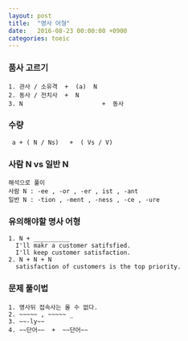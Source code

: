 ```yaml
---
layout: post
title:  "명사 어형"
date:   2016-08-23 00:00:00 +0900
categories: toeic
---
```


### 품사 고르기
~~~
1. 관사 / 소유격  +  (a)  N
2. 동사 / 전치사  +  N
3. N                      +  동사
~~~

### 수량
~~~
 a + ( N / Ns)   +  ( Vs / V)
~~~

### 사람 N   vs    일반 N  
~~~
해석으로 풀이
사람 N : -ee , -or , -er , ist , -ant
일반 N : -tion , -ment , -ness , -ce , -ure
~~~

### 유의해야할 명사 어형
~~~
1. N + __________  
  I'll makr a customer satifsfied.  
  I'll keep customer satisfaction.
2. N + N + N  
  satisfaction of customers is the top priority.
~~~

### 문제 풀이법
~~~
1. 명사뒤 접속사는 올 수 없다.
2. ~~~~~ , ~~~~~ _
3. ~~-ly~~
4. ~~단어~~  +  ~~단어~~
~~~
